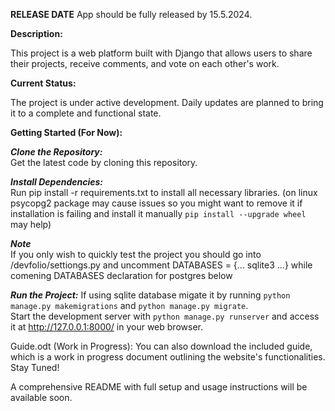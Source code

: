 **RELEASE DATE**
App should be fully released by 15.5.2024.

**Description:**

This project is a web platform built with Django that allows users to share their projects, receive comments, and vote on each other's work.

**Current Status:**

The project is under active development. Daily updates are planned to bring it to a complete and functional state.

**Getting Started (For Now):**

***Clone the Repository:***  
Get the latest code by cloning this repository.  

***Install Dependencies:***  
Run pip install -r requirements.txt to install all necessary libraries. 
(on linux psycopg2 package may cause issues so you might want to remove it if installation is failing and install it manually `pip install --upgrade wheel` may help)  

***Note***  
If you only wish to quickly test the project you should go into /devfolio/settiongs.py and uncomment DATABASES = {... sqlite3 ...} while comening DATABASES declaration for postgres below  


***Run the Project:*** 
If using sqlite database migate it by running `python manage.py makemigrations` and `python manage.py migrate`.    
Start the development server with `python manage.py runserver` and access it at http://127.0.0.1:8000/ in your web browser.  

Guide.odt (Work in Progress): You can also download the included guide, which is a work in progress document outlining the website's functionalities.
Stay Tuned!

A comprehensive README with full setup and usage instructions will be available soon.

